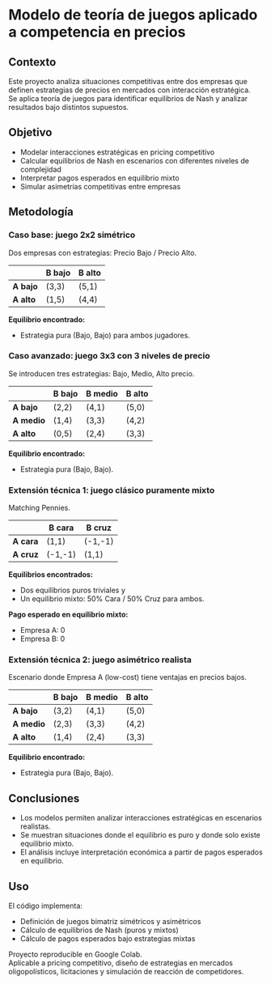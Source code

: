 # Modelo de teoría de juegos aplicado a competencia en precios

## Contexto
Este proyecto analiza situaciones competitivas entre dos empresas que definen estrategias de precios en mercados con interacción estratégica.  
Se aplica teoría de juegos para identificar equilibrios de Nash y analizar resultados bajo distintos supuestos.

## Objetivo
- Modelar interacciones estratégicas en pricing competitivo
- Calcular equilibrios de Nash en escenarios con diferentes niveles de complejidad
- Interpretar pagos esperados en equilibrio mixto
- Simular asimetrías competitivas entre empresas

## Metodología

### Caso base: juego 2x2 simétrico
Dos empresas con estrategias: Precio Bajo / Precio Alto.

|                  | B bajo | B alto |
| ---------------- | ------ | ------ |
| **A bajo**       | (3,3)  | (5,1)  |
| **A alto**       | (1,5)  | (4,4)  |

**Equilibrio encontrado:**  
- Estrategia pura (Bajo, Bajo) para ambos jugadores.

### Caso avanzado: juego 3x3 con 3 niveles de precio
Se introducen tres estrategias: Bajo, Medio, Alto precio.

|                  | B bajo | B medio | B alto |
| ---------------- | ------ | ------- | ------ |
| **A bajo**       | (2,2)  | (4,1)   | (5,0)  |
| **A medio**      | (1,4)  | (3,3)   | (4,2)  |
| **A alto**       | (0,5)  | (2,4)   | (3,3)  |

**Equilibrio encontrado:**  
- Estrategia pura (Bajo, Bajo).

### Extensión técnica 1: juego clásico puramente mixto
Matching Pennies.

|                  | B cara | B cruz |
| ---------------- | ------ | ------ |
| **A cara**       | (1,1)  | (-1,-1) |
| **A cruz**       | (-1,-1) | (1,1)  |

**Equilibrios encontrados:**
- Dos equilibrios puros triviales y  
- Un equilibrio mixto: 50% Cara / 50% Cruz para ambos.

**Pago esperado en equilibrio mixto:**  
- Empresa A: 0  
- Empresa B: 0

### Extensión técnica 2: juego asimétrico realista
Escenario donde Empresa A (low-cost) tiene ventajas en precios bajos.

|                  | B bajo | B medio | B alto |
| ---------------- | ------ | ------- | ------ |
| **A bajo**       | (3,2)  | (4,1)   | (5,0)  |
| **A medio**      | (2,3)  | (3,3)   | (4,2)  |
| **A alto**       | (1,4)  | (2,4)   | (3,3)  |

**Equilibrio encontrado:**  
- Estrategia pura (Bajo, Bajo).

## Conclusiones
- Los modelos permiten analizar interacciones estratégicas en escenarios realistas.
- Se muestran situaciones donde el equilibrio es puro y donde solo existe equilibrio mixto.
- El análisis incluye interpretación económica a partir de pagos esperados en equilibrio.

## Uso
El código implementa:
- Definición de juegos bimatriz simétricos y asimétricos
- Cálculo de equilibrios de Nash (puros y mixtos)
- Cálculo de pagos esperados bajo estrategias mixtas

Proyecto reproducible en Google Colab.  
Aplicable a pricing competitivo, diseño de estrategias en mercados oligopolísticos, licitaciones y simulación de reacción de competidores.

